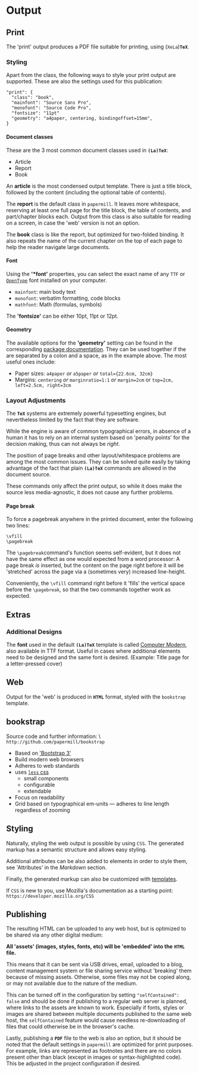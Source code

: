 # Output



## Print

The 'print' output produces a PDF file suitable for printing, using (`XeLa`)**`TeX`**.


### Styling

Apart from the class, the following ways to style your print output are supported. 
These are also the settings used for this publication: 

```
"print": {
  "class": "book",
  "mainfont": "Source Sans Pro",
  "monofont": "Source Code Pro",
  "fontsize": "11pt"
  "geometry": "a4paper, centering, bindingoffset=15mm",
}
```

#### Document classes

These are the 3 most common document classes used in **`(La)TeX`**: 

- Article
- Report
- Book

An **article** is the most condensed output template. There is just a title block, followed by the content (including the optional table of contents).

The **report** is the default class in `papermill`. It leaves more whitespace, reserving at least one full page for the title block, the table of contents, and part/chapter blocks each. 
Output from this class is also suitable for reading on a screen, in case the 'web' version is not an option.

The **book** class is like the report, but optimized for two-folded binding. It also repeats the name of the current chapter on the top of each page to help the reader navigate large documents.

#### Font

Using the **'\*font'** properties, you can select the exact name of any `TTF` or [`OpenType`](https://en.wikipedia.org/wiki/Opentype) font 
installed on your computer.

- `mainfont`: main body text
- `monofont`: verbatim formatting, code blocks
- `mathfont`: Math (formulas, symbols)

The **'fontsize'** can be either 10pt, 11pt or 12pt.

#### Geometry

The available options for the **'geometry'** setting can be found in the corresponding [package documentation](http://www.ctan.org/pkg/geometry). They can be used together if the are separated 
by a colon and a space, as in the example above. The most useful ones include: 

- Paper sizes: `a4paper` *or* `a5paper` *or* `total={22.6cm, 32cm}`
- Margins: `centering` *or* `marginratio=1:1` *or* `margin=2cm` or `top=2cm, left=2.5cm, right=3cm`


### Layout Adjustments

The **`TeX`** systems are extremely powerful typesetting engines, 
but nevertheless limited by the fact that they are software.

While the engine is aware of common typographical errors, 
in absence of a human it has to rely on an internal system 
based on 'penalty points' for the decision making, thus 
can not always be *right*.

The position of page breaks and other layout/whitespace problems 
are among the most common issues. They can be solved quite easily 
by taking advantage of the fact that plain **`(La)TeX`** commands 
are allowed in the document source. 

These commands only affect the print output, so while it does make the 
source less media-agnostic, it does not cause any further problems.

#### Page break

To force a pagebreak anywhere in the printed document, 
enter the following two lines:

```
\vfill
\pagebreak
```

The `\pagebreak`command's function seems self-evident, but it does not 
have the same effect as one would expected from a word processor: 
A page break *is* inserted, but the content on the page right before it 
will be 'stretched' across the page via a (sometimes very) increased 
line-height. 

Conveniently, the `\vfill` command right before it 'fills' the vertical space before 
the `\pagebreak`, so that the two commands together work as expected.


## Extras

### Additional Designs

The **font** used in the default **`(La)TeX`** template is called [Computer Modern](https://en.wikipedia.org/wiki/Computer_Modern), also available in TTF format. Useful in cases where additional elements need to be designed and the same font is desired. (Example: Title page for a letter-pressed cover)




## Web

Output for the 'web' is produced in **`HTML`** format, 
styled with the `bookstrap` template.


## bookstrap

Source code and further information: \ `http://github.com/papermill/bookstrap`

- Based on ['Bootstrap 3'](http://getbootstrap.com)
- Build modern web browsers
- Adheres to web standards
- uses [`less` css](http://lesscss.org)
    - small components
    - configurable
    - extendable
- Focus on readability
- Grid based on typographical em-units — adheres to line length regardless of zooming


## Styling

Naturally, styling the web output is possible by using `CSS`.
The generated markup has a semantic structure and allows easy styling.

Additional attributes can be also added to elements in order to style them, see 'Attributes' in the *Markdown* section.

Finally, the generated markup can also be customized with [templates](http://github.com/papermill/pandoc-templates).

If `CSS` is new to you, use Mozilla's documentation as a starting point:
`https://developer.mozilla.org/CSS`


## Publishing


The resulting HTML can be uploaded to any web host, 
but is optimized to be shared via any other digital medium: 

**All 'assets' (images, styles, fonts, etc) will be 'embedded' into the** **`HTML`** **file.**

This means that it can be sent via USB drives, email, uploaded to a blog, content management system or file sharing service without 'breaking' them because of missing assets. 
Otherwise, some files may not be copied along, or may not available due to the nature of the medium.


This can be turned off in the configuration by setting `"selfContained": false` and should be done if publishing to a regular web server is planned, where links to the assets are known to work. Especially if fonts, styles or images are shared between multiple documents published to the same web host, the `selfContained` feature would cause needless re-downloading of files that could otherwise be in the browser's cache.


Lastly, publishing a **`PDF`** file to the web is also an option, but it should be noted that the default settings in `papermill` are optimized for print purposes. 
For example, links are represented as footnotes and there are no colors present other than black (except in images or syntax-highlighted code). 
This be adjusted in the project configuration if desired.


